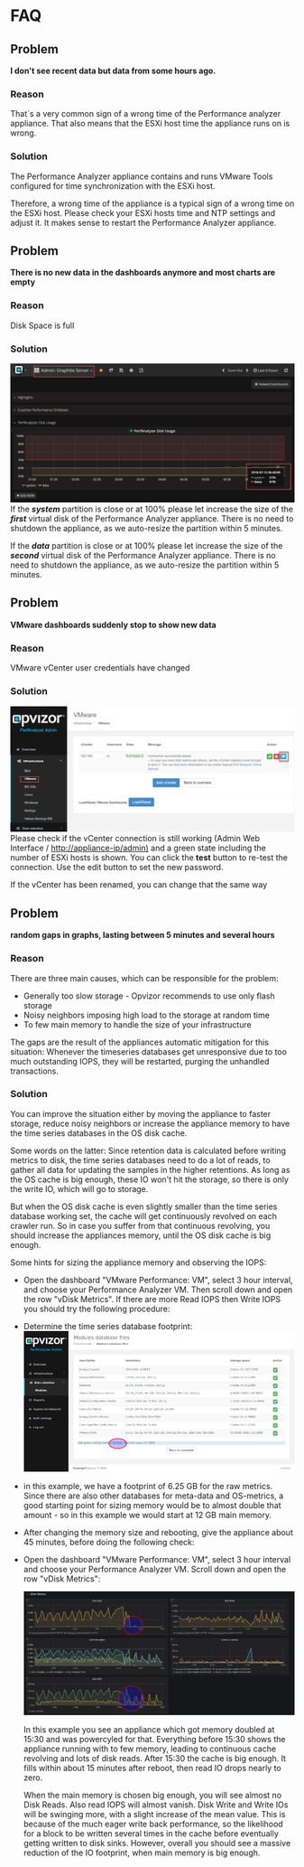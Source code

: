 # FAQ

## Problem

**I don't see recent data but data from some hours ago.**

### Reason

That´s a very common sign of a wrong time of the Performance analyzer
appliance. That also means that the ESXi host time the appliance runs on
is wrong.

### Solution

The Performance Analyzer appliance contains and runs VMware Tools
configured for time synchronization with the ESXi host.

Therefore, a wrong time of the appliance is a typical sign of a wrong
time on the ESXi host. Please check your ESXi hosts time and NTP
settings and adjust it. It makes sense to restart the Performance
Analyzer appliance.

## Problem

**There is no new data in the dashboards anymore and most charts are
empty**

### Reason

Disk Space is full

### Solution

![](attachments/212172801/765263903.png?height=250)  
If the ***system*** partition is close or at 100% please let increase
the size of the ***first*** virtual disk of the Performance Analyzer
appliance. There is no need to shutdown the appliance, as we auto-resize
the partition within 5 minutes.

If the ***data*** partition is close or at 100% please let increase the
size of the ***second*** virtual disk of the Performance Analyzer
appliance. There is no need to shutdown the appliance, as we auto-resize
the partition within 5 minutes.

  

## Problem

**VMware dashboards suddenly stop to show new data**

### Reason

VMware vCenter user credentials have changed

### Solution

![](attachments/212172801/765263907.png?height=250)  
Please check if the vCenter connection is still working (Admin Web
Interface / <http://appliance-ip/admin)> and a green state including the
number of ESXi hosts is shown. You can click the **test** button to
re-test the connection. Use the edit button to set the new password.

If the vCenter has been renamed, you can change that the same way

## Problem

**random gaps in graphs, lasting between 5 minutes and several hours**

### Reason

There are three main causes, which can be responsible for the problem:

  - Generally too slow storage - Opvizor recommends to use only flash
    storage
  - Noisy neighbors imposing high load to the storage at random time
  - To few main memory to handle the size of your infrastructure

The gaps are the result of the appliances automatic mitigation for this
situation: Whenever the timeseries databases get unresponsive due to too
much outstanding IOPS, they will be restarted, purging the unhandled
transactions.

### Solution

You can improve the situation either by moving the appliance to faster
storage, reduce noisy neighbors or increase the appliance memory to have
the time series databases in the OS disk cache.

Some words on the latter: Since retention data is calculated before
writing metrics to disk, the time series databases need to do a lot of
reads, to gather all data for updating the samples in the higher
retentions. As long as the OS cache is big enough, these IO won't hit
the storage, so there is only the write IO, which will go to storage.

But when the OS disk cache is even slightly smaller than the time series
database working set, the cache will get continuously revolved on each
crawler run. So in case you suffer from that continuous revolving, you
should increase the appliances memory, until the OS disk cache is big
enough.

Some hints for sizing the appliance memory and observing the IOPS:

  - Open the dashboard "VMware Performance: VM", select 3 hour interval,
    and choose your Performance Analyzer VM. Then scroll down and open
    the row "vDisk Metrics". If there are more Read IOPS then Write IOPS
    you should try the following procedure:  
      
  - Determine the time series database footprint:  
    ![](attachments/212172801/1079574547.png)  
      
  - in this example, we have a footprint of 6.25 GB for the raw metrics.
    Since there are also other databases for meta-data and OS-metrics, a
    good starting point for sizing memory would be to almost double that
    amount - so in this example we would start at 12 GB main memory.
  - After changing the memory size and rebooting, give the appliance
    about 45 minutes, before doing the following check:
  - Open the dashboard "VMware Performance: VM", select 3 hour interval
    and choose your Performance Analyzer VM. Scroll down and open the
    row "vDisk Metrics":  
      
    ![](attachments/212172801/1079640086.png)  
      
      
    In this example you see an appliance which got memory doubled at
    15:30 and was powercyled for that. Everything before 15:30 shows the
    appliance running with to few memory, leading to continuous cache
    revolving and lots of disk reads. After 15:30 the cache is big
    enough. It fills within about 15 minutes after reboot, then read IO
    drops nearly to zero.  
      
    When the main memory is chosen big enough, you will see almost no
    Disk Reads. Also read IOPS will almost vanish. Disk Write and Write
    IOs will be swinging more, with a slight increase of the mean value.
    This is because of the much eager write back performance, so the
    likelihood for a block to be written several times in the cache
    before eventually getting written to disk sinks. However, overall
    you should see a massive reduction of the IO footprint, when main
    memory is big enough.

  
